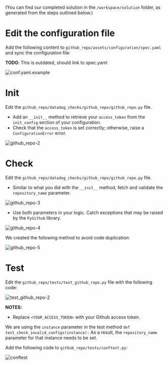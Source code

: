 (You can find our completed solution in the `/workspace/solution` folder, as generated from the steps outlined below.)

# Edit the configuration file

Add the following content to `github_repo/assets/configuration/spec.yaml` and sync the configuration file:

**TODO**: This is outdated, should link to spec.yaml

![conf.yaml.example](https://github.com/DataDog/LearningLabs/blob/master/integrations-advanced/assets/conf_yaml_example.png)

# Init

Edit the `github_repo/datadog_checks/github_repo/github_repo.py` file.  
- Add an `__init__` method to retrieve your `access_token` from the `init_config` section of your configuration.
- Check that the `access_token` is set correctly; otherwise, raise a `ConfigurationError` error.

![github_repo-2](https://github.com/DataDog/LearningLabs/blob/master/integrations-advanced/assets/github_repo-2.png)

# Check

Edit the `github_repo/datadog_checks/github_repo/github_repo.py` file. 
- Similar to what you did with the `__init__` method, fetch and validate the `repository_name` parameter.

![github_repo-3](https://github.com/DataDog/LearningLabs/blob/master/integrations-advanced/assets/github_repo-3.png)

- Use both parameters in your logic. Catch exceptions that may be raised by the `PyGithub` library.

![github_repo-4](https://github.com/DataDog/LearningLabs/blob/master/integrations-advanced/assets/github_repo-4.png)

We created the following method to avoid code duplication:

![github_repo-5](https://github.com/DataDog/LearningLabs/blob/master/integrations-advanced/assets/github_repo-5.png)

# Test

Edit the `github_repo/tests/test_github_repo.py` file with the following code:

![test_github_repo-2](https://github.com/DataDog/LearningLabs/blob/master/integrations-advanced/assets/test_github_repo-2.png)

__NOTES:__ 

- Replace `<YOUR_ACCESS_TOKEN>` with your Github access token.

We are using the `instance` parameter in the test method `def test_check_invalid_configs(instance):`
As a result, the `repository_name` parameter for that instance needs to be set.

Add the following code to `github_repo/tests/conftest.py`:

![conftest](https://github.com/DataDog/LearningLabs/blob/master/integrations-advanced/assets/conftest.png)
